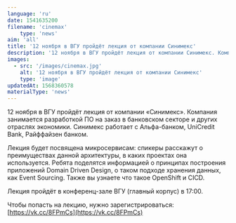 ```yaml
---
language: 'ru'
date: 1541635200
filename: 'cinemax'
    type: 'news'
aim: 'all'
title: '12 ноября в ВГУ пройдёт лекция от компании Синимекс'
description: '12 ноября в ВГУ пройдёт лекция от компании Синимекс. Компания занимается разработкой...'
images:
  - src: '/images/cinemax.jpg'
    alt: '12 ноября в ВГУ пройдёт лекция от компании Синимекс'
    type: 'image'
updatedAt: 1568360578
materialType: 'news'
---
```

12 ноября в ВГУ пройдёт лекция от компании «Синимекс». Компания занимается разработкой ПО на заказ в банковском секторе и других отраслях экономики. Синимекс работает с Альфа-банком, UniCredit Bank, Райффайзен банком.

Лекция будет посвящена микросервисам: спикеры расскажут о преимуществах данной архитектуры, в каких проектах она используется. Ребята поделятся информацией о принципах построения приложений Domain Driven Design, о таком подходе хранения данных, как Event Sourcing. Также вы узнаете что такое OpenShift и CICD.

Лекция пройдёт в конференц-зале ВГУ (главный корпус) в 17:00.

Чтобы попасть на лекцию, нужно зарегистрироваться: [https://vk.cc/8FPmCs](https://vk.cc/8FPmCs)

